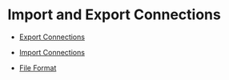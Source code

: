 [title]: # (Import and Export Connections)
[tags]: # (import, export, connect, secret server)
[priority]: # (303)

# Import and Export Connections

* [Export Connections](export-conn.md)

* [Import Connections](import-conn.md)

* [File Format](file-format.md)
